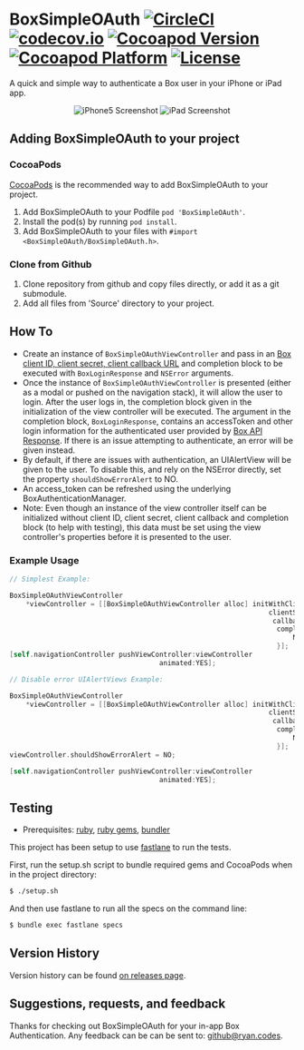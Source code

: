 # BoxSimpleOAuth [![CircleCI](https://circleci.com/gh/rbaumbach/BoxSimpleOAuth.svg?style=svg)](https://circleci.com/gh/rbaumbach/BoxSimpleOAuth) [![codecov.io](https://codecov.io/github/rbaumbach/BoxSimpleOAuth/coverage.svg?branch=master)](https://codecov.io/github/rbaumbach/BoxSimpleOAuth?branch=master) [![Cocoapod Version](https://img.shields.io/cocoapods/v/BoxSimpleOAuth.svg)](http://cocoapods.org/?q=BoxSimpleOAuth) [![Cocoapod Platform](https://img.shields.io/badge/platform-iOS-blue.svg)](http://cocoapods.org/?q=BoxSimpleOAuth) [![License](https://img.shields.io/dub/l/vibe-d.svg)](https://github.com/rbaumbach/BoxSimpleOAuth/blob/master/MIT-LICENSE.txt)

A quick and simple way to authenticate a Box user in your iPhone or iPad app.

<p align="center">
   <img src="https://github.com/rbaumbach/BoxSimpleOAuth/blob/master/iPhone5Screenshot.jpg?raw=true" alt="iPhone5 Screenshot"/>
   <img src="https://github.com/rbaumbach/BoxSimpleOAuth/blob/master/iPadScreenshot.jpg?raw=true" alt="iPad Screenshot"/>
</p>

## Adding BoxSimpleOAuth to your project

### CocoaPods

[CocoaPods](http://cocoapods.org) is the recommended way to add BoxSimpleOAuth to your project.

1.  Add BoxSimpleOAuth to your Podfile `pod 'BoxSimpleOAuth'`.
2.  Install the pod(s) by running `pod install`.
3.  Add BoxSimpleOAuth to your files with `#import <BoxSimpleOAuth/BoxSimpleOAuth.h>`.

### Clone from Github

1.  Clone repository from github and copy files directly, or add it as a git submodule.
2.  Add all files from 'Source' directory to your project.

## How To

* Create an instance of `BoxSimpleOAuthViewController` and pass in an [Box client ID, client secret, client callback URL](https://developers.box.com) and completion block to be executed with `BoxLoginResponse` and `NSError` arguments.
* Once the instance of `BoxSimpleOAuthViewController` is presented (either as a modal or pushed on the navigation stack), it will allow the user to login.  After the user logs in, the completion block given in the initialization of the view controller will be executed.  The argument in the completion block, `BoxLoginResponse`, contains an accessToken and other login information for the authenticated user provided by [Box API Response](https://developers.box.com/oauth/).  If there is an issue attempting to authenticate, an error will be given instead.
* By default, if there are issues with authentication, an UIAlertView will be given to the user.  To disable this, and rely on the NSError directly, set the property `shouldShowErrorAlert` to NO.
* An access_token can be refreshed using the underlying BoxAuthenticationManager.
* Note: Even though an instance of the view controller itself can be initialized without client ID, client secret, client callback and completion block (to help with testing), this data must be set using the view controller's properties before it is presented to the user.

### Example Usage

```objective-c
// Simplest Example:

BoxSimpleOAuthViewController
    *viewController = [[BoxSimpleOAuthViewController alloc] initWithClientID:@"panchos_client_id"
                                                                clientSecret:@"shhhhhh, I'm a secret"
                                                                 callbackURL:[NSURL URLWithString:@"http://chihuahuas.dog"]
                                                                  completion:^(BoxLoginResponse *response, NSError *error) {
                                                                      NSLog(@"My Access Token is: %@", response.accessToken);
                                                                  }];
[self.navigationController pushViewController:viewController
                                     animated:YES];

// Disable error UIAlertViews Example:

BoxSimpleOAuthViewController
    *viewController = [[BoxSimpleOAuthViewController alloc] initWithClientID:@"pancho_jrs_client_id"
                                                                clientSecret:@"shhhhhh, I'm a secret"
                                                                 callbackURL:[NSURL URLWithString:@"http://your.fancy.site"]
                                                                  completion:^(BoxLoginResponse *response, NSError *error) {
                                                                      NSLog(@"My OAuth Token is: %@", response.accessToken);
                                                                  }];
viewController.shouldShowErrorAlert = NO;

[self.navigationController pushViewController:viewController
                                     animated:YES];

```

## Testing

* Prerequisites: [ruby](https://github.com/sstephenson/rbenv), [ruby gems](https://rubygems.org/pages/download), [bundler](http://bundler.io)

This project has been setup to use [fastlane](https://fastlane.tools) to run the tests.

First, run the setup.sh script to bundle required gems and CocoaPods when in the project directory:

```bash
$ ./setup.sh
```

And then use fastlane to run all the specs on the command line:

```bash
$ bundle exec fastlane specs
```

## Version History

Version history can be found [on releases page](https://github.com/rbaumbach/BoxSimpleOAuth/releases).

## Suggestions, requests, and feedback

Thanks for checking out BoxSimpleOAuth for your in-app Box Authentication.  Any feedback can be can be sent to: github@ryan.codes.
